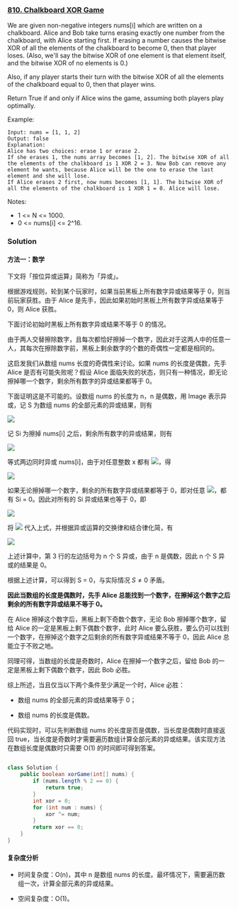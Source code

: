 ### [810. Chalkboard XOR Game](https://leetcode.com/problems/chalkboard-xor-game/)

We are given non-negative integers nums[i] which are written on a chalkboard.  Alice and Bob take turns erasing exactly one number from the chalkboard, with Alice starting first.  If erasing a number causes the bitwise XOR of all the elements of the chalkboard to become 0, then that player loses.  (Also, we'll say the bitwise XOR of one element is that element itself, and the bitwise XOR of no elements is 0.)

Also, if any player starts their turn with the bitwise XOR of all the elements of the chalkboard equal to 0, then that player wins.

Return True if and only if Alice wins the game, assuming both players play optimally.

Example:
```
Input: nums = [1, 1, 2]
Output: false
Explanation: 
Alice has two choices: erase 1 or erase 2. 
If she erases 1, the nums array becomes [1, 2]. The bitwise XOR of all the elements of the chalkboard is 1 XOR 2 = 3. Now Bob can remove any element he wants, because Alice will be the one to erase the last element and she will lose. 
If Alice erases 2 first, now nums becomes [1, 1]. The bitwise XOR of all the elements of the chalkboard is 1 XOR 1 = 0. Alice will lose.
```

Notes:

- 1 <= N <= 1000. 
- 0 <= nums[i] <= 2^16.

### Solution

#### 方法一：数学
下文将「按位异或运算」简称为「异或」。

根据游戏规则，轮到某个玩家时，如果当前黑板上所有数字异或结果等于 0，则当前玩家获胜。由于 Alice 是先手，因此如果初始时黑板上所有数字异或结果等于 0，则 Alice 获胜。

下面讨论初始时黑板上所有数字异或结果不等于 0 的情况。

由于两人交替擦除数字，且每次都恰好擦掉一个数字，因此对于这两人中的任意一人，其每次在擦除数字前，黑板上剩余数字的个数的奇偶性一定都是相同的。

这启发我们从数组 nums 长度的奇偶性来讨论。如果 nums 的长度是偶数，先手 Alice 是否有可能失败呢？假设 Alice 面临失败的状态，则只有一种情况，即无论擦掉哪一个数字，剩余所有数字的异或结果都等于 0。

下面证明这是不可能的。设数组 nums 的长度为 n，n 是偶数，用 Image 表示异或，记 S 为数组 nums 的全部元素的异或结果，则有

![](https://mmbiz.qpic.cn/mmbiz_png/QD6vPulxyyW8aQZtPDS7nhnTBoDOsBSaSCMbnr3s5JibialeAl7lodNZolPPZiabNzqhlAnXfje2WfkhIEicTQSmBw/640?wx_fmt=png&tp=webp&wxfrom=5&wx_lazy=1&wx_co=1)

记 Si 为擦掉 nums[i] 之后，剩余所有数字的异或结果，则有

![](https://mmbiz.qpic.cn/mmbiz_png/QD6vPulxyyW8aQZtPDS7nhnTBoDOsBSa9k1rf80WzgbNTalDl0ATaiaC6Go9ia8WNCssugiciaSzfGL595ZLN1ZotA/640?wx_fmt=png&tp=webp&wxfrom=5&wx_lazy=1&wx_co=1)

等式两边同时异或 nums[i]，由于对任意整数 x 都有 ![](https://mmbiz.qpic.cn/mmbiz_png/QD6vPulxyyW8aQZtPDS7nhnTBoDOsBSag5XxPvkBnibI17NHicDTyZOQwK81Oa1PxoT2OK3legTmL7y2OKGibl0Uw/640?wx_fmt=png&tp=webp&wxfrom=5&wx_lazy=1&wx_co=1)，得

![](https://mmbiz.qpic.cn/mmbiz_png/QD6vPulxyyW8aQZtPDS7nhnTBoDOsBSa7ktzfI6xiaeq1hshpwG2ibpRBTRBLEhrdWkEW41BfTjlnC1lUgibRRcFg/640?wx_fmt=png&tp=webp&wxfrom=5&wx_lazy=1&wx_co=1)

如果无论擦掉哪一个数字，剩余的所有数字异或结果都等于 0，即对任意 ![](https://mmbiz.qpic.cn/mmbiz_png/QD6vPulxyyW8aQZtPDS7nhnTBoDOsBSaCgOtDRtkdDEjhLuWs96j2xSibb9CnibSFUvOhicArAEeFEyboQt6tzu4A/640?wx_fmt=png&tp=webp&wxfrom=5&wx_lazy=1&wx_co=1)，都有 Si = 0。因此对所有的 Si 异或结果也等于 0，即

![](https://mmbiz.qpic.cn/mmbiz_png/QD6vPulxyyW8aQZtPDS7nhnTBoDOsBSa8Qokmg9LQJiaWMmtS6GTCBlEfoNG2nZNT4TUWo9TKQfq9ZP4GUaTSRA/640?wx_fmt=png&tp=webp&wxfrom=5&wx_lazy=1&wx_co=1)


将 ![](https://mmbiz.qpic.cn/mmbiz_png/QD6vPulxyyW8aQZtPDS7nhnTBoDOsBSaPhenBTEhfAGtXV4xr5opicWbpe02K1EnibNZu4d22s34u2PHt42WENZA/640?wx_fmt=png&tp=webp&wxfrom=5&wx_lazy=1&wx_co=1) 代入上式，并根据异或运算的交换律和结合律化简，有

![](https://mmbiz.qpic.cn/mmbiz_png/QD6vPulxyyW8aQZtPDS7nhnTBoDOsBSahqlIlMibIPXcENunibemmB0JoaZQhKne9sBzSiaR5FwM1ycdGHmDtOwUA/640?wx_fmt=png&tp=webp&wxfrom=5&wx_lazy=1&wx_co=1)

上述计算中，第 3 行的左边括号为 n 个 S 异或，由于 n 是偶数，因此 n 个 S 异或的结果是 0。

根据上述计算，可以得到 S = 0，与实际情况 $S \neq 0$ 矛盾。

**因此当数组的长度是偶数时，先手 Alice 总能找到一个数字，在擦掉这个数字之后剩余的所有数字异或结果不等于 0。**

在 Alice 擦掉这个数字后，黑板上剩下奇数个数字，无论 Bob 擦掉哪个数字，留给  Alice 的一定是黑板上剩下偶数个数字，此时 Alice 要么获胜，要么仍可以找到一个数字，在擦掉这个数字之后剩余的所有数字异或结果不等于 0，因此 Alice 总能立于不败之地。

同理可得，当数组的长度是奇数时，Alice 在擦掉一个数字之后，留给 Bob 的一定是黑板上剩下偶数个数字，因此 Bob 必胜。

综上所述，当且仅当以下两个条件至少满足一个时，Alice 必胜：

- 数组 nums 的全部元素的异或结果等于 0；

- 数组 nums 的长度是偶数。

代码实现时，可以先判断数组 nums 的长度是否是偶数，当长度是偶数时直接返回 true，当长度是奇数时才需要遍历数组计算全部元素的异或结果。该实现方法在数组长度是偶数时只需要 O(1) 的时间即可得到答案。

```java

class Solution {
    public boolean xorGame(int[] nums) {
        if (nums.length % 2 == 0) {
            return true;
        }
        int xor = 0;
        for (int num : nums) {
            xor ^= num;
        }
        return xor == 0;
    }
}
```

#### 复杂度分析
- 时间复杂度：O(n)，其中 n 是数组 nums 的长度。最坏情况下，需要遍历数组一次，计算全部元素的异或结果。

- 空间复杂度：O(1)。